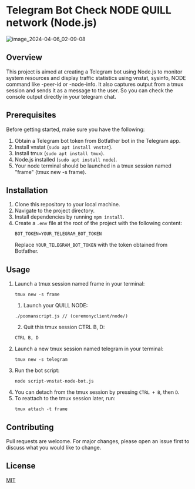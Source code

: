 # Telegram Bot Check NODE QUILL network (Node.js)
![image_2024-04-06_02-09-08](https://github.com/gituser6hij/telegram-bot-check-node-quill/assets/48154428/21b995c7-c789-4709-90c5-3d6e832ddc43)

## Overview
This project is aimed at creating a Telegram bot using Node.js to monitor system resources and display traffic statistics using vnstat, sysinfo, NODE command like -peer-id or -node-info. It also captures output from a tmux session and sends it as a message to the user. So you can check the console output directly in your telegram chat.

## Prerequisites
Before getting started, make sure you have the following:

1. Obtain a Telegram bot token from Botfather bot in the Telegram app.
2. Install vnstat (`sudo apt install vnstat`).
3. Install tmux (`sudo apt install tmux`).
4. Node.js installed (`sudo apt install node`).
5. Your node terminal should be launched in a tmux session named "frame" (tmux new -s frame).

## Installation
1. Clone this repository to your local machine.
2. Navigate to the project directory.
3. Install dependencies by running `npm install`.
4. Create a `.env` file at the root of the project with the following content:
   ```
   BOT_TOKEN=YOUR_TELEGRAM_BOT_TOKEN
   ```
   Replace `YOUR_TELEGRAM_BOT_TOKEN` with the token obtained from Botfather.
   
## Usage
1. Launch a tmux session named frame in your terminal:
   ```
   tmux new -s frame
   ```
   1. Launch your QUILL NODE:
   ```
   ./poomanscript.js // (ceremonyclient/node/)
   ```
   2. Quit this tmux session CTRL B, D:
   ```
   CTRL B, D
   ```
2. Launch a new tmux session named telegram in your terminal:
   ```
   tmux new -s telegram
   ```
3. Run the bot script:
   ```
   node script-vnstat-node-bot.js
   ```
4. You can detach from the tmux session by pressing `CTRL + B`, then `D`.
5. To reattach to the tmux session later, run:
   ```
   tmux attach -t frame
   ```

## Contributing
Pull requests are welcome. For major changes, please open an issue first to discuss what you would like to change.

## License
[MIT](https://choosealicense.com/licenses/mit/)
